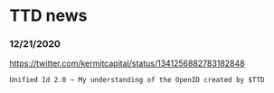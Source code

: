 # TTD news


### 12/21/2020
https://twitter.com/kermitcapital/status/1341256882783182848
```
Unified Id 2.0 ~ My understanding of the OpenID created by $TTD
```
